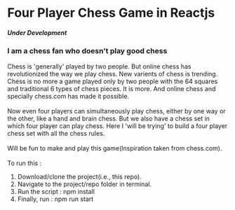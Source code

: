# Four Player Chess Game in Reactjs
##### Under Development

### I am a chess fan who doesn't play good chess

Chess is 'generally' played by two people. But online chess has revolutionized the way we play chess. New varients of chess is trending. Chess is no more a game played only by two people with the 64 squares and traditional 6 types of chess pieces. It is more. And online chess and specially chess.com has made it possible.<br>
<br>
Now even four players can simultaneously play chess, either by one way or the other, like a hand and brain chess. But we also have a chess set in which four player can play chess. Here I 'will be trying' to build a four player chess set with all the chess rules.<br>
<br>
Will be fun to make and play this game(Inspiration taken from chess.com).<br>
<br>
To run this :<br>
1. Download/clone the project(i.e., this repo).<br>
2. Navigate to the project/repo folder in terminal.<br>
3. Run the script : npm install
4. Finally, run : npm run start